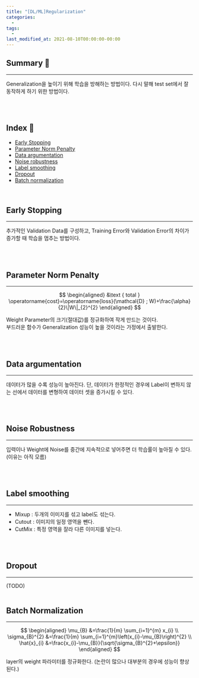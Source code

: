 ```yaml
---
title: "[DL/ML]Regularization"
categories:
  - 
tags:
  - 
last_modified_at: 2021-08-10T00:00:00-00:00
---
```



## Summary 🤙
<hr/>
Generalization을 높이기 위해 학습을 방해하는 방법이다. 다시 말해 test set에서 잘 동작하게 하기 위한 방법이다.

<br><br/>


## Index 👀       
  * [Early Stopping](#)
  * [Parameter Norm Penalty](#)
  * [Data argumentation](#)
  * [Noise robustness](#)
  * [Label smoothing](#)
  * [Dropout](#)
  * [Batch normalization](#)

<br/>


## Early Stopping
<hr/>

추가적인 Validation Data를 구성하고, Training Error와 Validation Error의 차이가 증가할 때 학습을 멈추는 방법이다.

<br><br/>

## Parameter Norm Penalty
<hr/>

$$
\begin{aligned}
&\text { total } \operatorname{cost}=\operatorname{loss}(\mathcal{D} ; W)+\frac{\alpha}{2}\|W\|_{2}^{2}
\end{aligned}
$$

Weight Parameter의 크기(절대값)를 정규화하여 작게 만드는 것이다.    
부드러운 함수가 Generalization 성능이 높을 것이라는 가정에서 출발한다.

<br><br/>


## Data argumentation
<hr/>

데이터가 많을 수록 성능이 높아진다. 단, 데이터가 한정적인 경우에 Label이 변하지 않는 선에서 데이터를 변형하여 데이터 셋을 증가시킬 수 있다.

<br><br/>


## Noise Robustness
<hr/>

입력이나 Weight에 Noise를 중간에 지속적으로 넣어주면 더 학습률이 높아질 수 있다. (이유는 아직 모름)

<br><br/>


## Label smoothing
<hr/>

* Mixup : 두개의 이미지를 섞고 label도 섞는다.
* Cutout : 이미지의 일정 영역을 뺀다.
* CutMix : 특정 영역을 잘라 다른 이미지를 넣는다.

<br><br/>


## Dropout
<hr/>

(TODO)
<br><br/>



## Batch Normalization
<hr/>

$$
\begin{aligned}
\mu_{B} &=\frac{1}{m} \sum_{i=1}^{m} x_{i} \\
\sigma_{B}^{2} &=\frac{1}{m} \sum_{i=1}^{m}\left(x_{i}-\mu_{B}\right)^{2} \\
\hat{x}_{i} &=\frac{x_{i}-\mu_{B}}{\sqrt{\sigma_{B}^{2}+\epsilon}}
\end{aligned}
$$

 layer의 weight 파라미터를 정규화한다. (논란이 많으나 대부분의 경우에 성능이 향상된다.)

<br><br/>